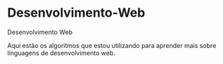 # Desenvolvimento-Web

Desenvolvimento Web 

Aqui estão os algoritmos que estou utilizando para aprender mais sobre linguagens de desenvolvimento web.
